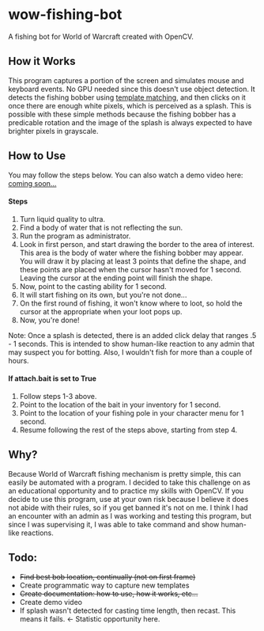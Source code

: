 # wow-fishing-bot
A fishing bot for World of Warcraft created with OpenCV. 

## How it Works
This program captures a portion of the screen and simulates mouse and
keyboard events. No GPU needed since this doesn't use object detection. 
It detects the fishing bobber using [template matching](https://docs.opencv.org/master/d4/dc6/tutorial_py_template_matching.html),
and then clicks on it once there are enough white pixels, which is perceived as a splash. This is possible with these simple 
methods because the fishing bobber has a predicable rotation and the image of the splash is always expected to have brighter 
pixels in grayscale. 

## How to Use
You may follow the steps below. You can also watch a demo video here: [coming soon...]()
#### Steps
1. Turn liquid quality to ultra.
1. Find a body of water that is not reflecting the sun.
1. Run the program as administrator.
1. Look in first person, and start drawing the border to the area of interest. This area is the body of water where the fishing bobber may appear.
 You will draw it by placing at least 3 points that define the shape, and these points are placed when the cursor hasn't 
 moved for 1 second. Leaving the cursor at the ending point will finish the shape.
1. Now, point to the casting ability for 1 second.
1. It will start fishing on its own, but you're not done...
1. On the first round of fishing, it won't know where to loot, so hold the cursor at the appropriate when your loot pops up.
1. Now, you're done!

Note: Once a splash is detected, there is an added click delay that ranges .5 - 1 seconds. This is
intended to show human-like reaction to any admin that may suspect you for botting. Also, I wouldn't fish for more
than a couple of hours.

#### If attach.bait is set to True
1. Follow steps 1-3 above.
2. Point to the location of the bait in your inventory for 1 second.
3. Point to the location of your fishing pole in your character menu for 1 second.
4. Resume following the rest of the steps above, starting from step 4.

## Why?
Because World of Warcraft fishing mechanism is pretty simple, this can easily be automated with a program. I decided 
to take this challenge on as an educational opportunity and to practice my skills with OpenCV. If you decide to use this 
program, use at your own risk because I believe it does not abide with their rules, so if you get banned it's not on me.
I think I had an encounter with an admin as I was working and testing this program, but since I was supervising it, I was able to 
take command and show human-like reactions.

## Todo:
- ~~Find best bob location, continually (not on first frame)~~
- Create programmatic way to capture new templates
- ~~Create documentation: how to use, how it works, etc...~~
- Create demo video
- If splash wasn't detected for casting time length, then recast. This means it fails. <- Statistic opportunity here.
